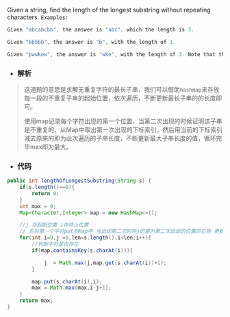 Given a string, find the length of the longest substring without repeating characters.
`Examples:`
```java
Given "abcabcbb", the answer is "abc", which the length is 3.

Given "bbbbb", the answer is "b", with the length of 1.

Given "pwwkew", the answer is "wke", with the length of 3. Note that the answer must be a substring, "pwke" is a subsequence and not a substring.
```

- ### 解析
> 这道题的意思是求解无重复字符的最长子串，我们可以借助`hashmap`来存放每一段的不重复子串的起始位置，依次遍历，不断更新最长子串的的长度即可。
>
>使用map记录每个字符出现的第一个位置，当第二次出现的时候证明该子串是不重复的，从Map中取出第一次出现的下标索引，然后用当前的下标索引减去原来的即为此次遍历的子串长度，不断更新最大子串长度的值，循环完毕max即为最大。 


- ### 代码
```java
public int lengthOfLongestSubstring(String s) {
    if(s.length()==0){
        return 0;
    }
    int max = 0;
    Map<Character,Integer> map = new HashMap<>();

    //j 存起始位置 i存终止位置
    // 先将第一个字符put到Map中 当出现第二次时将j的置为第二次出现的位置的右侧 更新max
    for(int i=0,j =0,len=s.length();i<len;i++){
        //判断字符是否存在
        if(map.containsKey(s.charAt(i))){

            j  = Math.max(j,map.get(s.charAt(i))+1);
        }

        map.put(s.charAt(i),i);
        max = Math.max(max,i-j+1);
    }
    return max;
}
```
